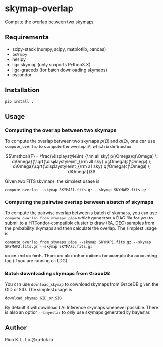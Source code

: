 # skymap-overlap

Compute the overlap between two skymaps

## Requirements
 * scipy-stack (numpy, scipy, matplotlib, pandas)
 * astropy
 * healpy
 * ligo.skymap (only supports Python3.X)
 * ligo-gracedb (for batch downloading skymaps)
 * pycondor

## Installation
```bash
pip install .
```

## Usage
### Computing the overlap between two skymaps
To compute the overlap between two skymaps $`p(\Omega)`$ and $`q(\Omega)`$, one can use `compute_overlap` to compute the overlap $`\mathcal{F}`$, which is defined as
```math
\mathcal{F} = \frac{\displaystyle\int_{\rm all sky} p(\Omega)q(\Omega) \; d\Omega}{\sqrt{\displaystyle\int_{\rm all sky} p(\Omega)p(\Omega) \; d\Omega}\sqrt{\displaystyle\int_{\rm all sky} q(\Omega)q(\Omega) \; d\Omega}}
```
Given two FITS skymaps, the simplest usage is
```
compute_overlap --skymap SKYMAP1.fits.gz --skymap SKYMAP2.fits.gz
```


### Computing the pairwise overlap between a batch of skymaps
To compute the pairwise overlap between a batch of skymaps, you can use `compute_overlap_from_skymaps_pipe` which generates a DAG file
for you to submit to a HTCondor-compatible cluster to draw (RA, DEC) samples from the probability skymaps and then calculate the overlap.
The simplest usage is
```
compute_overlap_from_skymaps_pipe --skymap SKYMAP1.fits.gz --skymap SKYMAP2.fits.gz --skymap SKYMAP3.fits.gz
```
so on and so forth. There are also other options for example the accounting tag (if you are running on LDG).

### Batch downloading skymaps from GraceDB
You can use `download_skymap` to download skymaps from GraceDB given the GID or SID. The simplest usage is
```
download_skymap GID_or_SID
```
By default it will download LALInference skymaps whenever possible. There is also an option `--bayestar` to only use
skymaps generated by bayestar.

## Author
Rico K. L. Lo @ka-lok.lo
